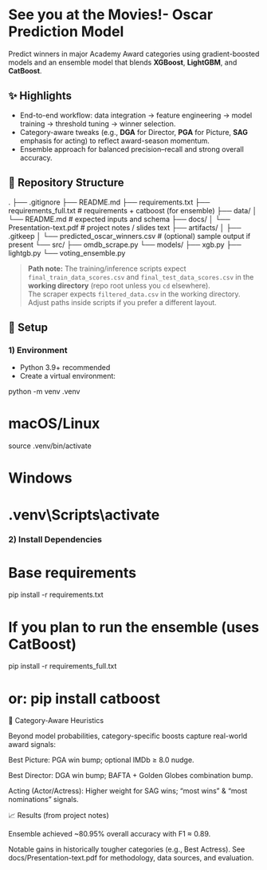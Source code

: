 # See you at the Movies!- Oscar Prediction Model
Predict winners in major Academy Award categories using gradient-boosted models and an ensemble model that blends **XGBoost**, **LightGBM**, and **CatBoost**.

## ✨ Highlights
- End-to-end workflow: data integration → feature engineering → model training → threshold tuning → winner selection.
- Category-aware tweaks (e.g., **DGA** for Director, **PGA** for Picture, **SAG** emphasis for acting) to reflect award-season momentum.
- Ensemble approach for balanced precision–recall and strong overall accuracy.

## 📁 Repository Structure
.
├── .gitignore
├── README.md
├── requirements.txt
├── requirements_full.txt # requirements + catboost (for ensemble)
├── data/
│ └── README.md # expected inputs and schema
├── docs/
│ └── Presentation-text.pdf # project notes / slides text
├── artifacts/
│ ├── .gitkeep
│ └── predicted_oscar_winners.csv # (optional) sample output if present
└── src/
├── omdb_scrape.py
└── models/
├── xgb.py
├── lightgb.py
└── voting_ensemble.py


> **Path note:** The training/inference scripts expect `final_train_data_scores.csv` and `final_test_data_scores.csv` in the **working directory** (repo root unless you `cd` elsewhere).  
> The scraper expects `filtered_data.csv` in the working directory.  
> Adjust paths inside scripts if you prefer a different layout.

## 🔧 Setup

### 1) Environment
- Python 3.9+ recommended
- Create a virtual environment:

python -m venv .venv
# macOS/Linux
source .venv/bin/activate
# Windows
# .venv\Scripts\activate


### 2) Install Dependencies
# Base requirements
pip install -r requirements.txt

# If you plan to run the ensemble (uses CatBoost)
pip install -r requirements_full.txt
# or: pip install catboost
🧪 Category-Aware Heuristics

Beyond model probabilities, category-specific boosts capture real-world award signals:

Best Picture: PGA win bump; optional IMDb ≥ 8.0 nudge.

Best Director: DGA win bump; BAFTA + Golden Globes combination bump.

Acting (Actor/Actress): Higher weight for SAG wins; “most wins” & “most nominations” signals.

📈 Results (from project notes)

Ensemble achieved ~80.95% overall accuracy with F1 ≈ 0.89.

Notable gains in historically tougher categories (e.g., Best Actress).
See docs/Presentation-text.pdf for methodology, data sources, and evaluation.
